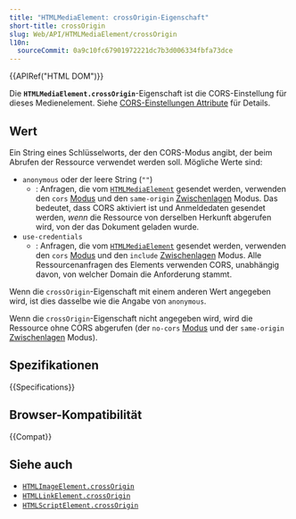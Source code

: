 ```yaml
---
title: "HTMLMediaElement: crossOrigin-Eigenschaft"
short-title: crossOrigin
slug: Web/API/HTMLMediaElement/crossOrigin
l10n:
  sourceCommit: 0a9c10fc67901972221dc7b3d006334fbfa73dce
---
```


{{APIRef("HTML DOM")}}

Die **`HTMLMediaElement.crossOrigin`**-Eigenschaft ist die CORS-Einstellung für dieses Medienelement. Siehe [CORS-Einstellungen Attribute](/de/docs/Web/HTML/Attributes/crossorigin) für Details.

## Wert

Ein String eines Schlüsselworts, der den CORS-Modus angibt, der beim Abrufen der Ressource verwendet werden soll. Mögliche Werte sind:

- `anonymous` oder der leere String (`""`)
  - : Anfragen, die vom [`HTMLMediaElement`](/de/docs/Web/API/HTMLMediaElement) gesendet werden, verwenden den `cors` [Modus](/de/docs/Web/API/Request/mode) und den `same-origin` [Zwischenlagen](/de/docs/Web/API/Request/credentials) Modus. Das bedeutet, dass CORS aktiviert ist und Anmeldedaten gesendet werden, _wenn_ die Ressource von derselben Herkunft abgerufen wird, von der das Dokument geladen wurde.
- `use-credentials`
  - : Anfragen, die vom [`HTMLMediaElement`](/de/docs/Web/API/HTMLMediaElement) gesendet werden, verwenden den `cors` [Modus](/de/docs/Web/API/Request/mode) und den `include` [Zwischenlagen](/de/docs/Web/API/Request/credentials) Modus. Alle Ressourcenanfragen des Elements verwenden CORS, unabhängig davon, von welcher Domain die Anforderung stammt.

Wenn die `crossOrigin`-Eigenschaft mit einem anderen Wert angegeben wird, ist dies dasselbe wie die Angabe von `anonymous`.

Wenn die `crossOrigin`-Eigenschaft nicht angegeben wird, wird die Ressource ohne CORS abgerufen (der `no-cors` [Modus](/de/docs/Web/API/Request/mode) und der `same-origin` [Zwischenlagen](/de/docs/Web/API/Request/credentials) Modus).

## Spezifikationen

{{Specifications}}

## Browser-Kompatibilität

{{Compat}}

## Siehe auch

- [`HTMLImageElement.crossOrigin`](/de/docs/Web/API/HTMLImageElement/crossOrigin)
- [`HTMLLinkElement.crossOrigin`](/de/docs/Web/API/HTMLLinkElement/crossOrigin)
- [`HTMLScriptElement.crossOrigin`](/de/docs/Web/API/HTMLScriptElement/crossOrigin)
